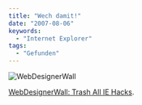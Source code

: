 ```yaml
---
title: "Wech damit!"
date: "2007-08-06"
keywords:
  - "Internet Explorer"
tags:
  - "Gefunden"
---
```


![](/img/codecandies/ZZ246AAA39.jpg "WebDesignerWall")

[WebDesignerWall: Trash All IE Hacks](http://www.webdesignerwall.com/general/trash-all-ie-hacks/).
